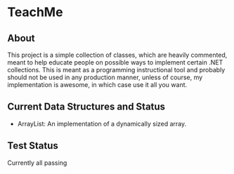 TeachMe
=======

About
-----

This project is a simple collection of classes, which are heavily commented, meant to help educate people on
possible ways to implement certain .NET collections. This is meant as a programming instructional tool and 
probably should not be used in any production manner, unless of course, my implementation is awesome, in which
case use it all you want.

Current Data Structures and Status
-----------------------------------

* ArrayList: An implementation of a dynamically sized array. <Complete> <Has test cases> 

Test Status
------------

Currently all passing